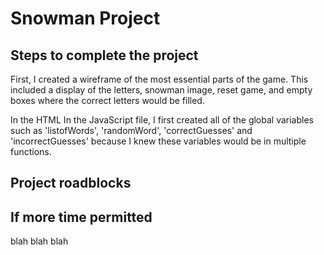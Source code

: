 # Snowman Project

## Steps to complete the project

First, I created a wireframe of the most essential parts of the game. This included a display of the letters, snowman image, reset game, and empty boxes where the correct letters would be filled. 

In the HTML In the JavaScript file, I first created all of the global variables such as 'listofWords', 'randomWord', 'correctGuesses' and 'incorrectGuesses' because I knew these variables would be in multiple functions. 






## Project roadblocks



## If more time permitted 

blah blah blah






